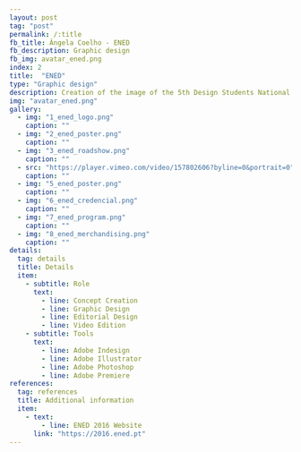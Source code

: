 ```yaml
---
layout: post
tag: "post"
permalink: /:title
fb_title: Ângela Coelho - ENED
fb_description: Graphic design
fb_img: avatar_ened.png
index: 2
title:  "ENED"
type: "Graphic design"
description: Creation of the image of the 5th Design Students National Meeting (ENED) in Coimbra, Portugal. This meeting brings together design students of different fields during five days full of activities which comprise the main areas of interest in this area. Since this is an event that combines many fields and subjects related to design, the idea was to overcome these differences by creating an identity that connected all the areas of design. The identity, which was created by a group of students and graduates, implied the construction of all the graphic material, merchandising, social media and promotional content.
img: "avatar_ened.png"
gallery:
  - img: "1_ened_logo.png"
    caption: ""
  - img: "2_ened_poster.png"
    caption: ""
  - img: "3_ened_roadshow.png"
    caption: ""
  - src: "https://player.vimeo.com/video/157802606?byline=0&portrait=0"
    caption: ""
  - img: "5_ened_poster.png"
    caption: ""
  - img: "6_ened_credencial.png"
    caption: ""
  - img: "7_ened_program.png"
    caption: ""
  - img: "8_ened_merchandising.png"
    caption: ""
details:
  tag: details
  title: Details
  item:
    - subtitle: Role
      text:
        - line: Concept Creation
        - line: Graphic Design
        - line: Editorial Design
        - line: Video Edition
    - subtitle: Tools
      text:
        - line: Adobe Indesign
        - line: Adobe Illustrator
        - line: Adobe Photoshop
        - line: Adobe Premiere
references:
  tag: references
  title: Additional information
  item:
    - text:
        - line: ENED 2016 Website
      link: "https://2016.ened.pt"
---
```

